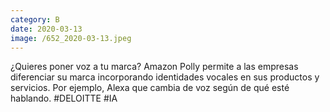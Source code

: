 ```yaml
--- 
category: B 
date: 2020-03-13 
image: /652_2020-03-13.jpeg 
--- 
```


¿Quieres poner voz a tu marca? Amazon Polly permite a las empresas diferenciar su marca incorporando identidades vocales en sus productos y servicios. Por ejemplo, Alexa que cambia de voz según de qué esté hablando. #DELOITTE #IA